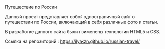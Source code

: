Путешествие по России

Данный проект представляет собой одностраничный сайт о путешествии по России, включающий в себя различные фото и статьи.

В разработке данного сайта были применены технологии HTML5 и CSS.

Ссылка на репозиторий : https://ilyakzn.github.io/russian-travel/
